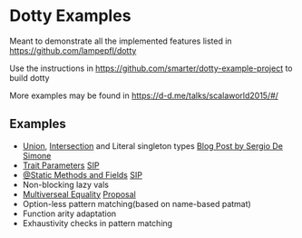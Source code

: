 # Dotty Examples

Meant to demonstrate all the implemented features listed in https://github.com/lampepfl/dotty

Use the instructions in https://github.com/smarter/dotty-example-project to build dotty

More examples may be found in https://d-d.me/talks/scalaworld2015/#/

## Examples
- [Union](UnionTypes.scala), [Intersection](IntersectionTypes.scala) and Literal singleton types [Blog Post by Sergio De Simone](https://www.infoq.com/news/2015/10/dotty-scala-bootstraps)
- [Trait Parameters](TraitParameters.scala) [SIP](http://docs.scala-lang.org/sips/pending/trait-parameters.html)
- [@Static Methods and Fields](StaticMethods.scala) [SIP](https://github.com/DarkDimius/scala.github.com/blob/664bc155d57af49ec4eb5eb7a7fbb078042d77f5/sips/pending/_posts/2016-01-11-static-members.md)
- Non-blocking lazy vals
- [Multiverseal Equality](MultiversalEquality.scala) [Proposal](https://github.com/lampepfl/dotty/issues/1247)
- Option-less pattern matching(based on name-based patmat)
- Function arity adaptation
- Exhaustivity checks in pattern matching
